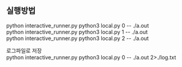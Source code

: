 ## 실행방법
python interactive_runner.py python3 local.py 0 -- ./a.out  
python interactive_runner.py python3 local.py 1 -- ./a.out  
python interactive_runner.py python3 local.py 2 -- ./a.out  

로그파일로 저장  
python interactive_runner.py python3 local.py 0 -- ./a.out 2>./log.txt

